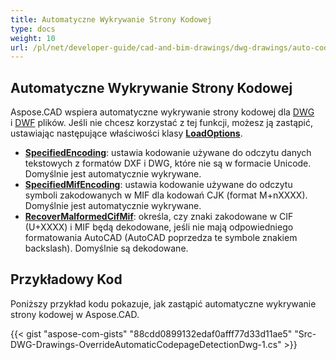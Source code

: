 ```yaml
---
title: Automatyczne Wykrywanie Strony Kodowej
type: docs
weight: 10
url: /pl/net/developer-guide/cad-and-bim-drawings/dwg-drawings/auto-codepage-detection/
---
```


## **Automatyczne Wykrywanie Strony Kodowej**

Aspose.CAD wspiera automatyczne wykrywanie strony kodowej dla [DWG](https://docs.fileformat.com/cad/dwg/) i [DWF](https://docs.fileformat.com/cad/dwf/) plików. Jeśli nie chcesz korzystać z tej funkcji, możesz ją zastąpić, ustawiając następujące właściwości klasy [**LoadOptions**](https://reference.aspose.com/cad/net/aspose.cad/loadoptions).

- [**SpecifiedEncoding**](https://reference.aspose.com/cad/net/aspose.cad/loadoptions/properties/specifiedencoding): ustawia kodowanie używane do odczytu danych tekstowych z formatów DXF i DWG, które nie są w formacie Unicode. Domyślnie jest automatycznie wykrywane.
- [**SpecifiedMifEncoding**](https://reference.aspose.com/cad/net/aspose.cad/loadoptions/properties/specifiedmifencoding): ustawia kodowanie używane do odczytu symboli zakodowanych w MIF dla kodowań CJK (format M+nXXXX). Domyślnie jest automatycznie wykrywane.
- [**RecoverMalformedCifMif**](https://reference.aspose.com/cad/net/aspose.cad/loadoptions/properties/recovermalformedcifmif): określa, czy znaki zakodowane w CIF (U+XXXX) i MIF będą dekodowane, jeśli nie mają odpowiedniego formatowania AutoCAD (AutoCAD poprzedza te symbole znakiem backslash). Domyślnie są dekodowane.

## Przykładowy Kod

Poniższy przykład kodu pokazuje, jak zastąpić automatyczne wykrywanie strony kodowej w Aspose.CAD.

{{< gist "aspose-com-gists" "88cdd0899132edaf0afff77d33d11ae5" "Src-DWG-Drawings-OverrideAutomaticCodepageDetectionDwg-1.cs" >}}
